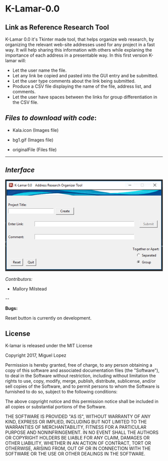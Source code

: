 # K-Lamar-0.0
Link as Reference Research Tool
---
 K-Lamar 0.0 it's Tkinter made tool, that helps organize web research, by organizing the relevant web-site addresses used for any project in a fast way. It will help sharing this information with others while explaning the importance of each address in a presentable way. In this first version K-lamar will: 
* Let the user name the file.
* Let any link be copied and pasted into the GUI entry and be submitted.
* Let the user type comments about the link being submitted.
* Produce a CSV file displaying the name of the file, address list, and comments.
* Let the user have spaces between the links for group differentiation in the CSV file.


*Files to download with code*:
---

* Kala.icon (Images file)

* bg1.gif (Images file)

* originalFile (Files file)

---


*Interface*
---


![](Images/Interface.PNG)

*Contributors:*
* Mallory Milstead

--



**Bugs:**

Reset button is currently on development.

## License
K-lamar is released under the MIT License 

Copyright 2017, Miguel Lopez

Permission is hereby granted, free of charge, to any person obtaining a copy of this software and associated documentation files (the "Software"), to deal in the Software without restriction, including without limitation the rights to use, copy, modify, merge, publish, distribute, sublicense, and/or sell copies of the Software, and to permit persons to whom the Software is furnished to do so, subject to the following conditions:

The above copyright notice and this permission notice shall be included in all copies or substantial portions of the Software.

THE SOFTWARE IS PROVIDED "AS IS", WITHOUT WARRANTY OF ANY KIND, EXPRESS OR IMPLIED, INCLUDING BUT NOT LIMITED TO THE WARRANTIES OF MERCHANTABILITY, FITNESS FOR A PARTICULAR PURPOSE AND NONINFRINGEMENT. IN NO EVENT SHALL THE AUTHORS OR COPYRIGHT HOLDERS BE LIABLE FOR ANY CLAIM, DAMAGES OR OTHER LIABILITY, WHETHER IN AN ACTION OF CONTRACT, TORT OR OTHERWISE, ARISING FROM, OUT OF OR IN CONNECTION WITH THE SOFTWARE OR THE USE OR OTHER DEALINGS IN THE SOFTWARE.
